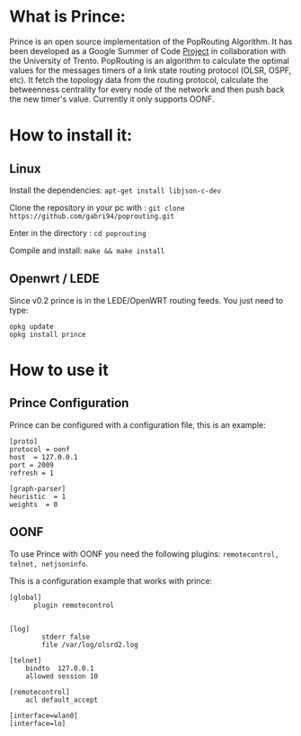 # What is Prince:
Prince is an open source implementation of the PopRouting Algorithm. It has been developed as a Google Summer of Code [Project](https://summerofcode.withgoogle.com/projects/#5453035123769344) in collaboration with the University of Trento.
PopRouting is an algorithm to calculate the optimal values for the messages timers of a link state routing protocol (OLSR, OSPF, etc).
It fetch the topology data from the routing protocol, calculate the betweenness centrality for every node of the network and then push back the new timer's value. Currently it only supports OONF.


# How to install it:
## Linux
Install the dependencies: 
`apt-get install libjson-c-dev`

Clone the repository in your pc with :
`git clone https://github.com/gabri94/poprouting.git`

Enter in the directory :
`cd poprouting`

Compile and install:
`make && make install`



## Openwrt / LEDE
Since v0.2 prince is in the LEDE/OpenWRT routing feeds.
You just need to type:
```
opkg update
opkg install prince
```
# How to use it
## Prince Configuration
Prince can be configured with a configuration file, this is an example:
```
[proto]
protocol = oonf
host  = 127.0.0.1
port = 2009
refresh = 1

[graph-parser]
heuristic  = 1
weights  = 0

```


## OONF
To use Prince with OONF you need the following plugins: `remotecontrol, telnet, netjsoninfo`.

This is a configuration example that works with prince:
```
[global]
      plugin remotecontrol


[log]
        stderr false
        file /var/log/olsrd2.log

[telnet]
	bindto	127.0.0.1
	allowed session 10

[remotecontrol]
	acl	default_accept

[interface=wlan0]
[interface=lo]
```
